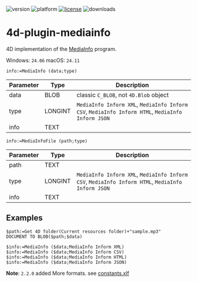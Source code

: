 ![version](https://img.shields.io/badge/version-20%2B-E23089)
![platform](https://img.shields.io/static/v1?label=platform&message=mac-intel%20|%20mac-arm%20|%20win-64&color=blue)
[![license](https://img.shields.io/github/license/miyako/4d-plugin-mediainfo)](LICENSE)
![downloads](https://img.shields.io/github/downloads/miyako/4d-plugin-mediainfo/total)

4d-plugin-mediainfo
===================

4D implementation of the [MediaInfo](https://github.com/MediaArea/MediaInfo) program. 

Windows: `24.06` 
macOS: `24.11`

```4d
info:=MediaInfo (data;type)
```

Parameter|Type|Description
------------|------------|----
data|BLOB|classic `C_BLOB`, not `4D.Blob` object
type|LONGINT|``MediaInfo Inform XML``, ``MediaInfo Inform CSV``, ``MediaInfo Inform HTML``, `MediaInfo Inform JSON`
info|TEXT|

```4d
info:=MediaInfoFile (path;type)
```

Parameter|Type|Description
------------|------------|----
path|TEXT|
type|LONGINT|``MediaInfo Inform XML``, ``MediaInfo Inform CSV``, ``MediaInfo Inform HTML``, `MediaInfo Inform JSON`
info|TEXT|


## Examples

```4d
$path:=Get 4D folder(Current resources folder)+"sample.mp3"
DOCUMENT TO BLOB($path;$data)

$info:=MediaInfo ($data;MediaInfo Inform XML)
$info:=MediaInfo ($data;MediaInfo Inform CSV)
$info:=MediaInfo ($data;MediaInfo Inform HTML)
$info:=MediaInfo ($data;MediaInfo Inform JSON)
```

**Note**: `2.2.0` added More formats. see [constants.xlf](https://raw.githubusercontent.com/miyako/4d-plugin-mediainfo/refs/heads/master/MediaInfo/constants.xlf)
